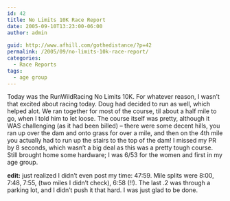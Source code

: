 ```yaml
---
id: 42
title: No Limits 10K Race Report
date: 2005-09-10T13:23:00-06:00
author: admin
  
guid: http://www.afhill.com/gothedistance/?p=42
permalink: /2005/09/no-limits-10k-race-report/
categories:
  - Race Reports
tags:
  - age group
---
```

Today was the RunWildRacing No Limits 10K. For whatever reason, I wasn&#8217;t that excited about racing today. Doug had decided to run as well, which helped alot. We ran together for most of the course, til about a half mile to go, when I told him to let loose. The course itself was pretty, although it WAS challenging (as it had been billed) &#8211; there were some decent hills, you ran up over the dam and onto grass for over a mile, and then on the 4th mile you actually had to run up the stairs to the top of the dam! I missed my PR by 8 seconds, which wasn&#8217;t a big deal as this was a pretty tough course. Still brought home some hardware; I was 6/53 for the women and first in my age group.

**edit:** just realized I didn&#8217;t even post my time: 47:59. Mile splits were 8:00, 7:48, 7:55, (two miles I didn&#8217;t check), 6:58 (!!). The last .2 was through a parking lot, and I didn&#8217;t push it that hard. I was just glad to be done.